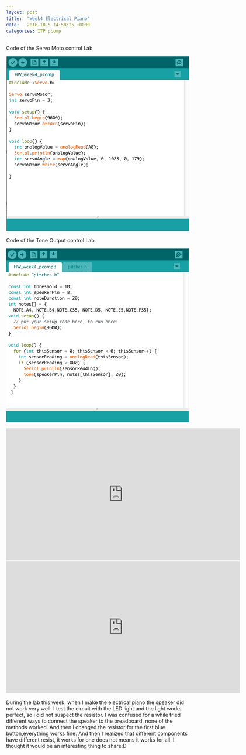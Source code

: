 ```yaml
---
layout: post
title:  "Week4 Electrical Piano"
date:   2016-10-5 14:58:25 +0000
categories: ITP pcomp
---
```

Code of the Servo Moto control Lab


![w2_p1](/pics/pcomp_w4_m1.png)


Code of the Tone Output control Lab


![w2_p1](/pics/pcomp_w4_s1.png)


<iframe src="https://player.vimeo.com/video/185695930" width="640" height="360" frameborder="0" webkitallowfullscreen mozallowfullscreen allowfullscreen></iframe>



<iframe src="https://player.vimeo.com/video/185695929" width="640" height="360" frameborder="0" webkitallowfullscreen mozallowfullscreen allowfullscreen></iframe>


During the lab this week, when I make the electrical piano the speaker did not work very well. I test the circuit with the LED light and the light works perfect, so i did not suspect the resistor. I was confused for a while tried different ways to connect the speaker to the breadboard, none of the methods worked. And then I changed the resistor for the first blue button,everything works fine. And then I realized that different components have different resist, it works for one does not means it works for all.  I thought it would be an interesting thing to share:D
